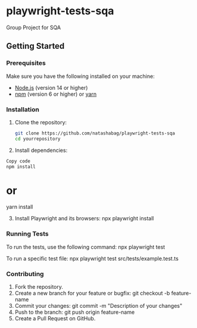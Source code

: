 # playwright-tests-sqa

Group Project for SQA

## Getting Started

### Prerequisites

Make sure you have the following installed on your machine:

- [Node.js](https://nodejs.org/) (version 14 or higher)
- [npm](https://www.npmjs.com/) (version 6 or higher) or [yarn](https://yarnpkg.com/)

### Installation

1. Clone the repository:
   ```sh
   git clone https://github.com/natashabag/playwright-tests-sqa
   cd yourrepository
   ```
2. Install dependencies:

```sh
Copy code
npm install
 ```

# or

yarn install

3. Install Playwright and its browsers:
   npx playwright install

### Running Tests

To run the tests, use the following command:
npx playwright test

To run a specific test file:
npx playwright test src/tests/example.test.ts

### Contributing

1. Fork the repository.
2. Create a new branch for your feature or bugfix:
   git checkout -b feature-name
3. Commit your changes:
   git commit -m "Description of your changes"
4. Push to the branch:
   git push origin feature-name
5. Create a Pull Request on GitHub.
